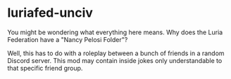 # luriafed-unciv

You might be wondering what everything here means. Why does the
Luria Federation have a "Nancy Pelosi Folder"?

Well, this has to do with a roleplay between a bunch of friends
in a random Discord server. This mod may contain inside jokes
only understandable to that specific friend group.

